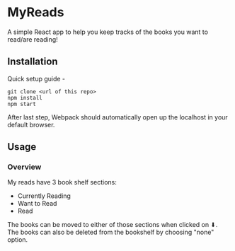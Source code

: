 # MyReads

A simple React app to help you keep tracks of the books you want to read/are reading!

## Installation

Quick setup guide -

```
git clone <url of this repo>
npm install
npm start
```

After last step, Webpack should automatically open up the localhost in your default browser.

## Usage

### Overview

My reads have 3 book shelf sections:

* Currently Reading
* Want to Read
* Read

The books can be moved to either of those sections when clicked on ⬇.
The books can also be deleted from the bookshelf by choosing "none" option.

